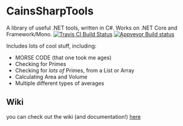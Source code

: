 # CainsSharpTools
A library of useful .NET tools, written in C#. Works on .NET Core and Framework/Mono.
[![Travis CI Build Status](https://travis-ci.com/cainy-a/CainsSharpTools.svg?branch=master)](https://travis-ci.com/cainy-a/CainsSharpTools)
[![Appveyor Build status](https://ci.appveyor.com/api/projects/status/0n0qj9ukxiyxwk65?svg=true)](https://ci.appveyor.com/project/cainy-a/cainssharptools)

Includes lots of cool stuff, including:
- MORSE CODE (that one took me ages)
- Checking for Primes
- Checking for *lots of* Primes, from a List or Array
- Calculating Area and Volume
- Multiple different types of averages
## Wiki
you can check out the wiki (and documentation!) [here](https://cainssharptools.readthedocs.io)
